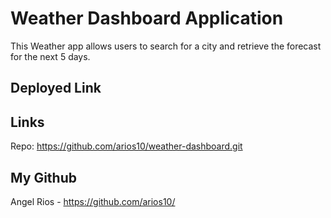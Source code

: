# Weather Dashboard Application

This Weather app allows users to search for a city and retrieve the forecast for the next 5 days.

## Deployed Link



## Links

Repo: https://github.com/arios10/weather-dashboard.git

## My Github

Angel Rios - https://github.com/arios10/